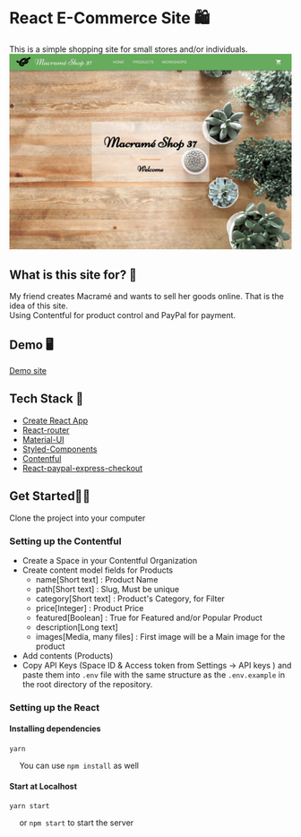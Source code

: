# React E-Commerce Site 🛍

This is a simple shopping site for small stores and/or individuals.  
![top page](src/images/mock.jpg)

## What is this site for? 🤔

My friend creates Macramé and wants to sell her goods online. That is the idea of this site.  
Using Contentful for product control and PayPal for payment.

## Demo 🖥

[Demo site](https://macrameshop37.netlify.com)

## Tech Stack 🔧

- [Create React App](https://github.com/facebook/create-react-app)
- [React-router](https://github.com/ReactTraining/react-router)
- [Material-UI](https://github.com/mui-org/material-ui)
- [Styled-Components](https://github.com/styled-components/styled-components)
- [Contentful](https://www.contentful.com/)
- [React-paypal-express-checkout](https://github.com/thinhvo0108/react-paypal-express-checkout)

## Get Started👩‍💻

Clone the project into your computer

### Setting up the Contentful

- Create a Space in your Contentful Organization
- Create content model fields for Products
  - name[Short text] : Product Name
  - path[Short text] : Slug, Must be unique
  - category[Short text] : Product's Category, for Filter
  - price[Integer] : Product Price
  - featured[Boolean] : True for Featured and/or Popular Product
  - description[Long text]
  - images[Media, many files] : First image will be a Main image for the product
- Add contents (Products)
- Copy API Keys (Space ID & Access token from Settings -> API keys ) and paste them into `.env` file with the same structure as the `.env.example` in the root directory of the repository.

### Setting up the React

#### Installing dependencies

```
yarn
```

&emsp; You can use `npm install` as well

#### Start at Localhost

```
yarn start
```

&emsp; or `npm start` to start the server
